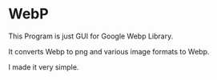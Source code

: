 # WebP
This Program is just GUI for Google Webp Library.

It converts Webp to png and various image formats to Webp.

I made it very simple.
